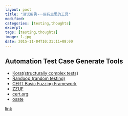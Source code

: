 ```yaml
---
layout: post
title: "测试用例-一些有意思的工具"
modified:
categories: [testing,thoughts]
excerpt:
tags: [testing,thoughts]
image: 1.jpg
date: 2015-11-04T10:31:11+08:00
---
```


## Automation Test Case Generate Tools

- [Korat(structurally complex tests)](http://korat.sourceforge.net/)
- [Randoop (random testing)](https://github.com/randoop/randoop)
- [CERT Basic Fuzzing Framework](https://github.com/CERTCC-Vulnerability-Analysis/certfuzz)
- [ZZUF](https://github.com/samhocevar/zzuf.git)
- [cert.org](https://www.cert.org/vulnerability-analysis/tools/triage.cfm?)
- [osate](https://github.com/osate)

[link](http://mit.bme.hu/~micskeiz/pages/code_based_test_generation.html
)
